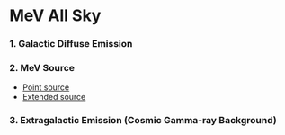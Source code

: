 # MeV All Sky

### 1. Galactic Diffuse Emission

### 2. MeV Source

- [Point source](https://github.com/tsuji703/MeV-All-Sky/blob/main/files/MeV_point_source.md)
- [Extended source](https://github.com/tsuji703/MeV-All-Sky/blob/main/files/MeV_extended_source.md)

### 3. Extragalactic Emission (Cosmic Gamma-ray Background)

